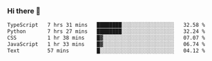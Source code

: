 ### Hi there 🌱
<!--START_SECTION:waka-->

```txt
TypeScript   7 hrs 31 mins   ████████░░░░░░░░░░░░░░░░░   32.58 %
Python       7 hrs 27 mins   ████████░░░░░░░░░░░░░░░░░   32.24 %
CSS          1 hr 38 mins    █▓░░░░░░░░░░░░░░░░░░░░░░░   07.07 %
JavaScript   1 hr 33 mins    █▓░░░░░░░░░░░░░░░░░░░░░░░   06.74 %
Text         57 mins         █░░░░░░░░░░░░░░░░░░░░░░░░   04.12 %
```

<!--END_SECTION:waka-->
<!--
**Dieg0raf/Dieg0raf** is a ✨ _special_ ✨ repository because its `README.md` (this file) appears on your GitHub profile.

Here are some ideas to get you started:

- 🔭 I’m currently working on ...
- 🌱 I’m currently learning ...
- 👯 I’m looking to collaborate on ...
- 🤔 I’m looking for help with ...
- 💬 Ask me about ...
- 📫 How to reach me: ...
- 😄 Pronouns: ...
- ⚡ Fun fact: ...
-->
